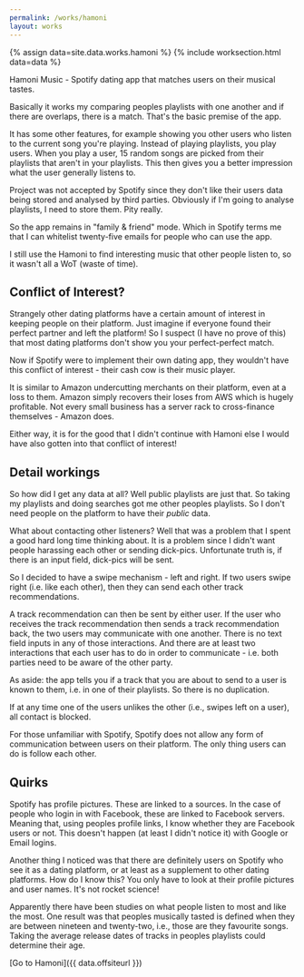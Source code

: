 ```yaml
---
permalink: /works/hamoni
layout: works
---
```


{% assign data=site.data.works.hamoni %}
{% include worksection.html data=data %}

Hamoni Music - Spotify dating app that matches users on their musical tastes.

Basically it works my comparing peoples playlists with one another and if there are overlaps, there is a match. That's the basic premise of the app.

It has some other features, for example showing you other users who listen to the current song you're playing. Instead of playing playlists, you play users. When you play a user, 15 random songs are picked from their playlists that aren't in your playlists. This then gives you a better impression what the user generally listens to.

Project was not accepted by Spotify since they don't like their users data being stored and analysed by third parties. Obviously if I'm going to analyse playlists, I need to store them. Pity really.

So the app remains in "family & friend" mode. Which in Spotify terms me that I can whitelist twenty-five emails for people who can use the app.

I still use the Hamoni to find interesting music that other people listen to, so it wasn't all a WoT (waste of time).

## Conflict of Interest?

Strangely other dating platforms have a certain amount of interest in keeping people on their platform. Just imagine if everyone found their perfect partner and left the platform! So I suspect (I have no prove of this) that most dating platforms don't show you your perfect-perfect match.

Now if Spotify were to implement their own dating app, they wouldn't have this conflict of interest - their cash cow is their music player.

It is similar to Amazon undercutting merchants on their platform, even at a loss to them. Amazon simply recovers their loses from AWS which is hugely profitable. Not every small business has a server rack to cross-finance themselves - Amazon does.

Either way, it is for the good that I didn't continue with Hamoni else I would have also gotten into that conflict of interest!

## Detail workings

So how did I get any data at all? Well public playlists are just that. So taking my playlists and doing searches got me other peoples playlists. So I don't need people on the platform to have their *public* data.

What about contacting other listeners? Well that was a problem that I spent a good hard long time thinking about. It is a problem since I didn't want people harassing each other or sending dick-pics. Unfortunate truth is, if there is an input field, dick-pics will be sent.

So I decided to have a swipe mechanism - left and right. If two users swipe right (i.e. like each other), then they can send each other track recommendations.

A track recommendation can then be sent by either user. If the user who receives the track recommendation then sends a track recommendation back, the two users may communicate with one another. There is no text field inputs in any of those interactions. And there are at least two interactions that each user has to do in order to communicate - i.e. both parties need to be aware of the other party.

As aside: the app tells you if a track that you are about to send to a user is known to them, i.e. in one of their playlists. So there is no duplication.

If at any time one of the users unlikes the other (i.e., swipes left on a user), all contact is blocked.

For those unfamiliar with Spotify, Spotify does not allow any form of communication between users on their platform. The only thing users can do is follow each other.

## Quirks

Spotify has profile pictures. These are linked to a sources. In the case of people who login in with Facebook, these are linked to Facebook servers. Meaning that, using peoples profile links, I know whether they are Facebook users or not. This doesn't happen (at least I didn't notice it) with Google or Email logins.

Another thing I noticed was that there are definitely users on Spotify who see it as a dating platform, or at least as a supplement to other dating platforms. How do I know this? You only have to look at their profile pictures and user names. It's not rocket science!

Apparently there have been studies on what people listen to most and like the most. One result was that peoples musically tasted is defined when they are between nineteen and twenty-two, i.e., those are they favourite songs. Taking the average release dates of tracks in peoples playlists could determine their age.

[Go to Hamoni]({{ data.offsiteurl }})
